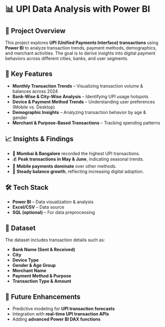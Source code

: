 # 📊 UPI Data Analysis with Power BI  

## 📌 Project Overview  
This project explores **UPI (Unified Payments Interface) transactions** using **Power BI** to analyze transaction trends, payment methods, demographics, and merchant activities. The goal is to derive insights into digital payment behaviors across different cities, banks, and user segments.  

## 🚀 Key Features  
- **Monthly Transaction Trends** – Visualizing transaction volume & balances across 2024  
- **Bank-Wise & City-Wise Analysis** – Identifying UPI usage hotspots  
- **Device & Payment Method Trends** – Understanding user preferences (Mobile vs. Desktop)  
- **Demographic Insights** – Analyzing transaction behavior by age & gender  
- **Merchant & Purpose-Based Transactions** – Tracking spending patterns  

## 📈 Insights & Findings  
- 🏦 **Mumbai & Bangalore** recorded the highest UPI transactions.  
- 💰 **Peak transactions in May & June**, indicating seasonal trends.  
- 📱 **Mobile payments dominate** over other methods.  
- 🔄 **Steady balance growth**, reflecting increasing digital adoption.  

## 🛠️ Tech Stack  
- **Power BI** – Data visualization & analysis  
- **Excel/CSV** – Data source  
- **SQL (optional)** – For data preprocessing  

## 📂 Dataset  
The dataset includes transaction details such as:  
- **Bank Name (Sent & Received)**  
- **City**  
- **Device Type**  
- **Gender & Age Group**  
- **Merchant Name**  
- **Payment Method & Purpose**  
- **Transaction Type & Amount**  

## 🎯 Future Enhancements  
- Predictive modeling for **UPI transaction forecasts**  
- Integration with **real-time UPI transaction APIs**  
- Adding **advanced Power BI DAX functions**  

